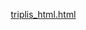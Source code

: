 [triplis_html.html](https://github.com/user-attachments/files/23223519/triplis_html.html)
<!DOCTYPE html>
<html lang="pt-BR">
<head>
    <meta charset="UTF-8">
    <meta name="viewport" content="width=device-width, initial-scale=1.0">
    <title>TRIPLIS - Soluções de Negócios</title>
    <style>
        * {
            margin: 0;
            padding: 0;
            box-sizing: border-box;
        }

        body {
            font-family: 'Segoe UI', Tahoma, Geneva, Verdana, sans-serif;
            line-height: 1.6;
            color: #fff;
            background: linear-gradient(135deg, #1a0a2e 0%, #2d1b4e 50%, #1a0a2e 100%);
        }

        .header {
            background: linear-gradient(135deg, #2d1b4e 0%, #1a0a2e 100%);
            color: white;
            padding: 4rem 0;
            text-align: center;
            box-shadow: 0 4px 30px rgba(213, 63, 255, 0.3);
        }

        .header h1 {
            font-size: 4.5rem;
            margin-bottom: 0.5rem;
            text-transform: uppercase;
            letter-spacing: 8px;
            color: #ffffff;
            font-weight: 900;
            animation: glow 3s ease-in-out infinite;
        }

        @keyframes glow {
            0%, 100% { 
                text-shadow: 0 0 20px rgba(213, 63, 255, 0.5),
                             0 0 40px rgba(213, 63, 255, 0.3);
            }
            50% { 
                text-shadow: 0 0 30px rgba(213, 63, 255, 0.8),
                             0 0 60px rgba(213, 63, 255, 0.5);
            }
        }

        .header p {
            font-size: 1.6rem;
            color: #d53fff;
            font-weight: 700;
            text-transform: uppercase;
            letter-spacing: 3px;
        }

        .container {
            max-width: 1200px;
            margin: 0 auto;
            padding: 2rem;
        }

        .intro {
            background: linear-gradient(135deg, #2d1b4e 0%, #3d2b6e 100%);
            padding: 3.5rem;
            margin: 3rem 0;
            border-radius: 25px;
            box-shadow: 0 15px 60px rgba(213, 63, 255, 0.3);
            text-align: center;
            border: 2px solid rgba(213, 63, 255, 0.4);
            position: relative;
            overflow: hidden;
        }

        .intro::before {
            content: '';
            position: absolute;
            top: 0;
            left: -100%;
            width: 100%;
            height: 100%;
            background: linear-gradient(90deg, transparent, rgba(213, 63, 255, 0.15), transparent);
            animation: shine 4s infinite;
        }

        @keyframes shine {
            0% { left: -100%; }
            100% { left: 100%; }
        }

        .intro h2 {
            color: #ffffff;
            font-size: 3rem;
            margin-bottom: 1.5rem;
            text-transform: uppercase;
            font-weight: 900;
            position: relative;
            z-index: 1;
        }

        .intro p {
            font-size: 1.3rem;
            color: rgba(255, 255, 255, 0.9);
            max-width: 800px;
            margin: 0 auto;
            line-height: 1.9;
            position: relative;
            z-index: 1;
        }

        .products {
            display: grid;
            grid-template-columns: repeat(auto-fit, minmax(320px, 1fr));
            gap: 2.5rem;
            margin: 4rem 0;
        }

        .product-card {
            background: linear-gradient(135deg, #2d1b4e 0%, #3d2b6e 100%);
            border-radius: 30px;
            overflow: hidden;
            box-shadow: 0 20px 60px rgba(0,0,0,0.6);
            transition: transform 0.4s ease, box-shadow 0.4s ease;
            border: 2px solid rgba(213, 63, 255, 0.3);
            position: relative;
        }

        .product-card::before {
            content: '';
            position: absolute;
            top: -50%;
            left: -50%;
            width: 200%;
            height: 200%;
            background: radial-gradient(circle, rgba(213, 63, 255, 0.1) 0%, transparent 70%);
            animation: rotate 20s linear infinite;
            opacity: 0;
            transition: opacity 0.4s ease;
        }

        .product-card:hover::before {
            opacity: 1;
        }

        .product-card:hover {
            transform: translateY(-15px) scale(1.02);
            box-shadow: 0 30px 80px rgba(213, 63, 255, 0.5);
            border-color: #d53fff;
        }

        @keyframes rotate {
            from { transform: rotate(0deg); }
            to { transform: rotate(360deg); }
        }

        .product-header {
            padding: 3rem 2rem;
            background: linear-gradient(135deg, #d53fff 0%, #a020f0 100%);
            color: white;
            text-align: center;
            position: relative;
            overflow: hidden;
        }

        .product-header h3 {
            font-size: 2.4rem;
            margin-bottom: 0.8rem;
            position: relative;
            z-index: 1;
            font-weight: 900;
            text-transform: uppercase;
            letter-spacing: 2px;
        }

        .product-header p {
            font-size: 1.3rem;
            opacity: 0.95;
            position: relative;
            z-index: 1;
            font-weight: 600;
        }

        .product-body {
            padding: 2.5rem;
            background: rgba(45, 27, 78, 0.95);
            position: relative;
            z-index: 1;
        }

        .product-body ul {
            list-style: none;
            margin: 2rem 0;
        }

        .product-body ul li {
            padding: 1.2rem 0;
            border-bottom: 1px solid rgba(213, 63, 255, 0.2);
            position: relative;
            padding-left: 45px;
            color: rgba(255, 255, 255, 0.95);
            font-size: 1.1rem;
            transition: all 0.3s ease;
        }

        .product-body ul li:hover {
            padding-left: 50px;
            color: #d53fff;
            border-bottom-color: #d53fff;
        }

        .product-body ul li:before {
            content: "✓";
            position: absolute;
            left: 0;
            color: #d53fff;
            font-weight: bold;
            font-size: 1.8rem;
        }

        .price {
            text-align: center;
            margin: 2.5rem 0;
            padding: 2.5rem;
            background: rgba(213, 63, 255, 0.1);
            border-radius: 25px;
            border: 2px solid rgba(213, 63, 255, 0.3);
        }

        .price .old-price {
            text-decoration: line-through;
            color: rgba(255, 255, 255, 0.4);
            font-size: 1.5rem;
        }

        .price .new-price {
            color: #d53fff;
            font-size: 4rem;
            font-weight: 900;
            margin: 1rem 0;
            text-shadow: 0 0 40px rgba(213, 63, 255, 0.6);
        }

        .price .installment {
            color: rgba(255, 255, 255, 0.9);
            font-size: 1.2rem;
            font-weight: 600;
        }

        .btn {
            display: block;
            width: 100%;
            padding: 2rem;
            background: linear-gradient(135deg, #d53fff 0%, #a020f0 100%);
            color: #ffffff;
            text-align: center;
            text-decoration: none;
            border-radius: 50px;
            font-size: 1.5rem;
            font-weight: 900;
            transition: all 0.4s ease;
            border: none;
            cursor: pointer;
            text-transform: uppercase;
            letter-spacing: 3px;
            box-shadow: 0 15px 40px rgba(213, 63, 255, 0.5);
            position: relative;
            overflow: hidden;
        }

        .btn::before {
            content: '';
            position: absolute;
            top: 50%;
            left: 50%;
            width: 0;
            height: 0;
            background: rgba(255, 255, 255, 0.3);
            border-radius: 50%;
            transform: translate(-50%, -50%);
            transition: width 0.6s ease, height 0.6s ease;
        }

        .btn:hover::before {
            width: 400px;
            height: 400px;
        }

        .btn:hover {
            transform: scale(1.05);
            box-shadow: 0 20px 60px rgba(213, 63, 255, 0.8);
            background: linear-gradient(135deg, #a020f0 0%, #d53fff 100%);
        }

        .garantia {
            background: linear-gradient(135deg, #d53fff 0%, #a020f0 100%);
            color: white;
            padding: 4rem;
            margin: 4rem 0;
            border-radius: 30px;
            text-align: center;
            box-shadow: 0 20px 60px rgba(213, 63, 255, 0.5);
            border: 2px solid rgba(255, 255, 255, 0.2);
        }

        .garantia h2 {
            font-size: 3.2rem;
            margin-bottom: 1.5rem;
            font-weight: 900;
            text-transform: uppercase;
            color: #ffffff;
        }

        .garantia p {
            font-size: 1.4rem;
            max-width: 750px;
            margin: 0 auto;
            line-height: 2;
        }

        .bonus {
            background: linear-gradient(135deg, #2d1b4e 0%, #3d2b6e 100%);
            padding: 4rem;
            margin: 4rem 0;
            border-radius: 30px;
            box-shadow: 0 15px 60px rgba(0,0,0,0.5);
            border: 2px solid rgba(213, 63, 255, 0.4);
        }

        .bonus h2 {
            text-align: center;
            color: #ffffff;
            font-size: 3.2rem;
            margin-bottom: 3rem;
            font-weight: 900;
            text-transform: uppercase;
        }

        .bonus-grid {
            display: grid;
            grid-template-columns: repeat(auto-fit, minmax(250px, 1fr));
            gap: 2.5rem;
        }

        .bonus-item {
            background: linear-gradient(135deg, #3d2b6e 0%, #2d1b4e 100%);
            color: white;
            padding: 2.5rem;
            border-radius: 25px;
            text-align: center;
            transition: all 0.4s ease;
            border: 2px solid rgba(213, 63, 255, 0.3);
        }

        .bonus-item:hover {
            transform: translateY(-15px);
            box-shadow: 0 25px 60px rgba(213, 63, 255, 0.5);
            border-color: #d53fff;
        }

        .bonus-item h3 {
            margin-bottom: 1.2rem;
            font-size: 1.8rem;
            color: #d53fff;
            font-weight: 900;
        }

        .bonus-item p {
            font-size: 1.1rem;
            line-height: 1.7;
        }

        .footer {
            background: #1a0a2e;
            color: rgba(255, 255, 255, 0.8);
            text-align: center;
            padding: 2.5rem;
            margin-top: 4rem;
            border-top: 2px solid rgba(213, 63, 255, 0.4);
        }

        .urgency {
            background: linear-gradient(135deg, #d53fff 0%, #a020f0 100%);
            color: #ffffff;
            padding: 1.8rem;
            text-align: center;
            font-size: 1.5rem;
            font-weight: 900;
            animation: pulse 2s infinite;
            text-transform: uppercase;
            letter-spacing: 2px;
            box-shadow: 0 5px 30px rgba(213, 63, 255, 0.6);
        }

        @keyframes pulse {
            0%, 100% { 
                opacity: 1;
                transform: scale(1);
            }
            50% { 
                opacity: 0.95;
                transform: scale(1.01);
            }
        }

        @media (max-width: 768px) {
            .header h1 {
                font-size: 2.8rem;
            }
            
            .products {
                grid-template-columns: 1fr;
            }
            
            .container {
                padding: 1rem;
            }
            
            .intro h2, .bonus h2, .garantia h2 {
                font-size: 2rem;
            }
        }
    </style>
</head>
<body>
    <div class="urgency">
        🔥 OFERTA LIMITADA! Garanta seu acesso com desconto especial hoje! 🔥
    </div>

    <header class="header">
        <h1>TRIPLIS</h1>
        <p>Soluções de Negócios Digitais</p>
    </header>

    <div class="container">
        <div class="intro">
            <h2>Transforme Seu Negócio Digital Hoje!</h2>
            <p>Descubra as melhores soluções para impulsionar suas vendas online. Artes profissionais, ferramentas premium e templates exclusivos para você decolar no mundo digital!</p>
        </div>

        <div class="products">
            <!-- Produto 1: Packs de Artes -->
            <div class="product-card product1">
                <div class="product-header">
                    <h3>🎨 PACK DE ARTES</h3>
                    <p>Super Heróis para Sublimação</p>
                </div>
                <div class="product-body">
                    <ul>
                        <li>+500 Artes de Super Heróis em Alta Resolução</li>
                        <li>Prontas para Sublimação Total</li>
                        <li>Formatos PNG e PSD Editáveis</li>
                        <li>Marvel, DC e Personagens Populares</li>
                        <li>Atualizações Mensais Gratuitas</li>
                        <li>Suporte Técnico Incluído</li>
                        <li>Licença Comercial Vitalícia</li>
                    </ul>
                    <div class="price">
                        <div class="old-price">De R$ 197,00</div>
                        <div class="new-price">R$ 60,00</div>
                        <div class="installment"></div>
                    </div>
                    <a href="https://go.hotmart.com/X77816267P" class="btn">QUERO ESTE PACK!</a>
                </div>
            </div>

            <!-- Produto 2: Elementor Pro -->
            <div class="product-card product2">
                <div class="product-header">
                    <h3>🚀 ELEMENTOR PRO</h3>
                    <p>Construtor de Sites Premium</p>
                </div>
                <div class="product-body">
                    <ul>
                        <li>Elementor Pro - Licença Original</li>
                        <li>100+ Widgets Premium</li>
                        <li>Theme Builder Completo</li>
                        <li>WooCommerce Builder</li>
                        <li>Pop-up Builder Avançado</li>
                        <li>Atualizações Automáticas</li>
                        <li>Suporte Oficial Elementor</li>
                    </ul>
                    <div class="price">
                        <div class="old-price">De R$ 150,00</div>
                        <div class="new-price">R$ 39,99</div>
                        <div class="installment"></div>
                    </div>
                    <a href="https://go.hotmart.com/E101651741N?dp=1" class="btn">GARANTIR ACESSO!</a>
                </div>
            </div>

            <!-- Produto 3: Templates WordPress -->
            <div class="product-card product3">
                <div class="product-header">
                    <h3>💎 TEMPLATES PREMIUM</h3>
                    <p>WordPress + Envato Elements</p>
                </div>
                <div class="product-body">
                    <ul>
                        <li>200+ Templates WordPress Premium</li>
                        <li>Acesso Envato Elements Completo</li>
                        <li>Temas para Todos os Nichos</li>
                        <li>Plugins Premium Inclusos</li>
                        <li>Importação com 1 Clique</li>
                        <li>100% Responsivos e Otimizados</li>
                        <li>Documentação e Vídeos Tutorial</li>
                    </ul>
                    <div class="price">
                        <div class="old-price">De R$ 99,00</div>
                        <div class="new-price">R$ 29,99</div>
                        <div class="installment"></div>
                    </div>
                    <a href="https://go.hotmart.com/D101639169N?dp=1" class="btn">QUERO AGORA!</a>
                </div>
            </div>
        </div>

        <div class="bonus">
            <h2>🎁 BÔNUS EXCLUSIVOS</h2>
            <div class="bonus-grid">
                <div class="bonus-item">
                    <h3>📚 E-book Marketing Digital</h3>
                    <p>Guia completo para vender mais online</p>
                </div>
                <div class="bonus-item">
                    <h3>🎥 Videoaulas Exclusivas</h3>
                    <p>Aprenda a usar todas as ferramentas</p>
                </div>
                <div class="bonus-item">
                    <h3>👥 Grupo VIP</h3>
                    <p>Comunidade exclusiva de alunos</p>
                </div>
                <div class="bonus-item">
                    <h3>🔧 Suporte Prioritário</h3>
                    <p>Tire suas dúvidas direto com experts</p>
                </div>
            </div>
        </div>

        <div class="garantia">
            <h2>✅ GARANTIA DE 7 DIAS</h2>
            <p>Você tem 7 dias para testar todos os produtos. Se não gostar por qualquer motivo, devolvemos 100% do seu dinheiro sem perguntas. O risco é todo nosso!</p>
        </div>

        <div class="intro">
            <h2>Por Que Escolher a TRIPLIS?</h2>
            <p style="margin-top: 1rem;">✓ Produtos digitais de alta qualidade<br>
            ✓ Suporte técnico especializado<br>
            ✓ Atualizações constantes<br>
            ✓ Melhores preços do mercado<br>
            ✓ Entrega imediata após pagamento<br>
            ✓ Garantia de satisfação</p>
        </div>
    </div>

    <footer class="footer">
        <p>&copy; 2025 TRIPLIS - Soluções de Negócios Digitais</p>
        <p>Todos os direitos reservados | CNPJ: XX.XXX.XXX/XXXX-XX</p>
        <p style="margin-top: 1rem; font-size: 0.9rem;">Este site não faz parte do Facebook ou Facebook Inc. Além disso, este site NÃO é endossado pelo Facebook de nenhuma maneira. FACEBOOK é uma marca registrada da FACEBOOK, Inc.</p>
    </footer>
</body>
</html>
